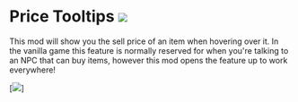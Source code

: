 # Price Tooltips [![](http://cf.way2muchnoise.eu/299169.svg)](https://stardewvalley.curseforge.com/projects/299169)

This mod will show you the sell price of an item when hovering over it. In the vanilla game this feature is normally reserved for when you're talking to an NPC that can buy items, however this mod opens the feature up to work everywhere! 

[![](https://media.forgecdn.net/attachments/233/575/old-man.png)]